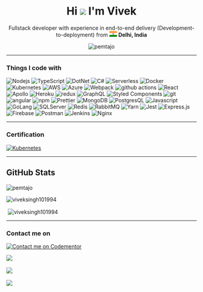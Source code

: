 <h1 align="center">Hi <img src = "https://raw.githubusercontent.com/MartinHeinz/MartinHeinz/master/wave.gif" width = 50px> I'm Vivek</h1>
<p align="center">Fullstack developer with experience in end-to-end delivery (Development-to-deployment) from <img src="https://raw.githubusercontent.com/lipis/flag-icons/main/flags/4x3/in.svg" width="20"/> <b>Delhi, India</b> </p>
<p align="center"> <img src="https://komarev.com/ghpvc/?username=viveksingh101994" alt="pemtajo" /> </p>

---

<h3>Things I code with</h3>
<p>
  <img alt="Nodejs" src="https://img.shields.io/badge/-Nodejs-43853d?style=flat-square&logo=Node.js&logoColor=white" />
  <img alt="TypeScript" src="https://img.shields.io/badge/-TypeScript-007ACC?style=flat-square&logo=typescript&logoColor=white" />
  <img alt="DotNet" src="https://img.shields.io/badge/.NET-5C2D91?style=flat-square&logo=dot-net&logoColor=white"/>
  <img alt="C#" src="https://img.shields.io/badge/C%23-239120?style=flat-square&logo=c-sharp&logoColor=white"/>
  <img alt="Serverless" src="http://public.serverless.com/badges/v3.svg"/>
  <img alt="Docker" src="https://img.shields.io/badge/-Docker-46a2f1?style=flat-square&logo=docker&logoColor=white" />
  <img alt="Kubernetes" src="https://img.shields.io/badge/kubernetes-326ce5.svg?&style=flat-square&logo=kubernetes&logoColor=white"/>
  <img alt="AWS" src="https://img.shields.io/badge/Amazon_AWS-232F3E?style=flat-square&logo=amazon-aws&logoColor=white"/>
  <img alt="Azure" src="https://img.shields.io/badge/microsoft%20azure-0089D6?style=flat-square&logo=microsoft-azure&logoColor=white" />
  <img alt="Webpack" src="https://img.shields.io/badge/-Webpack-8DD6F9?style=flat-square&logo=webpack&logoColor=white" /> 
  <img alt="github actions" src="https://img.shields.io/badge/-Github_Actions-2088FF?style=flat-square&logo=github-actions&logoColor=white" />
  <img alt="React" src="https://img.shields.io/badge/-React-45b8d8?style=flat-square&logo=react&logoColor=white" />
  <img alt="Apollo" src="https://img.shields.io/badge/-Apollo%20GraphQL-311C87?style=flat-square&logo=apollo-graphql&logoColor=white" />
  <img alt="Heroku" src="https://img.shields.io/badge/-Heroku-430098?style=flat-square&logo=heroku&logoColor=white" />
  <img alt="redux" src="https://img.shields.io/badge/-Redux-764ABC?style=flat-square&logo=redux&logoColor=white" />
  <img alt="GraphQL" src="https://img.shields.io/badge/-GraphQL-E10098?style=flat-square&logo=graphql&logoColor=white" />
  <img alt="Styled Components" src="https://img.shields.io/badge/-Styled_Components-db7092?style=flat-square&logo=styled-components&logoColor=white" />
  <img alt="git" src="https://img.shields.io/badge/-Git-F05032?style=flat-square&logo=git&logoColor=white" />
  <img alt="angular" src="https://img.shields.io/badge/-Angular-DD0031?style=flat-square&logo=angular&logoColor=white" />
  <img alt="npm" src="https://img.shields.io/badge/-NPM-CB3837?style=flat-square&logo=npm&logoColor=white" />
  <img alt="Prettier" src="https://img.shields.io/badge/-Prettier-F7B93E?style=flat-square&logo=prettier&logoColor=white" />
  <img alt="MongoDB" src="https://img.shields.io/badge/-MongoDB-13aa52?style=flat-square&logo=mongodb&logoColor=white" />
  <img alt="PostgresQL" src="https://img.shields.io/badge/PostgreSQL-316192?style=flat-square&logo=postgresql&logoColor=white"/>
  <img alt="Javascript" src="https://img.shields.io/badge/JavaScript-323330?style=flat-square&logo=javascript&logoColor=F7DF1E"/>
  <img alt="GoLang" src="https://img.shields.io/badge/Go-00ADD8?style=flat-square&logo=go&logoColor=white"/>
  <img alt="SQLServer" src="https://img.shields.io/badge/Microsoft%20SQL%20Sever-CC2927?style=flat-square&logo=microsoft%20sql%20server&logoColor=white"/>
  <img alt="Redis" src="https://img.shields.io/badge/redis-%23DD0031.svg?&style=flat-square&logo=redis&logoColor=white"/>
  <img alt="RabbitMQ" src="https://img.shields.io/badge/rabbitmq-%23FF6600.svg?&style=flat-square&logo=rabbitmq&logoColor=white"/>
  <img alt="Yarn" src="https://img.shields.io/badge/Yarn-2C8EBB?style=flat-square&logo=yarn&logoColor=white"/>
  <img alt="Jest" src="https://img.shields.io/badge/Jest-C21325?style=flat-square&logo=jest&logoColor=white"/>
  <img alt="Express.js" src="https://img.shields.io/badge/Express.js-000000?style=flat-square&logo=express&logoColor=white"/>
  <img alt="Firebase" src="https://img.shields.io/badge/firebase-ffca28?style=flat-square&logo=firebase&logoColor=black"/>
  <img alt="Postman" src="https://img.shields.io/badge/Postman-FF6C37?style=flat-square&logo=Postman&logoColor=white"/>
  <img alt="Jenkins" src="https://img.shields.io/badge/Jenkins-D24939?style=flat-square&logo=Jenkins&logoColor=white"/>
  <img alt="Nginx" src="https://img.shields.io/badge/Nginx-009639?style=flat-square&logo=nginx&logoColor=white"/>
</p>

---

<h3> Certification </h3>

[![Kubernetes](https://images.credly.com/size/110x110/images/f88d800c-5261-45c6-9515-0458e31c3e16/ckad_from_cncfsite.png)](https://images.credly.com/size/340x340/images/f88d800c-5261-45c6-9515-0458e31c3e16/ckad_from_cncfsite.png)

---

<h2> GitHub Stats </h2>

<div>
  <p><img align="center" src="https://github-readme-streak-stats.herokuapp.com/?user=viveksingh101994&theme=dark" alt="pemtajo" /></p>
</div>
<div>
<p><img align="left" src="https://github-readme-stats.vercel.app/api/top-langs?username=viveksingh101994&show_icons=true&locale=en&layout=compact&theme=dark" alt="viveksingh101994" /></p>
</div>
<br/>

<div>
<p>&nbsp;<img align="center" src="https://github-readme-stats.vercel.app/api?username=viveksingh101994&show_icons=true&locale=en&theme=dark" alt="viveksingh101994" /></p>
</div>

---

<h3> Contact me on </h3>

[![Contact me on Codementor](https://www.codementor.io/m-badges/viveksingh570/contact-me.svg)](https://www.codementor.io/@viveksingh570?refer=badge)

[<img src="https://img.shields.io/badge/LinkedIn-0077B5?style=flat-square&logo=linkedin&logoColor=white" />](https://www.linkedin.com/viveksingh101994)

[<img src="https://img.shields.io/badge/Stack_Overflow-FE7A16?style=flat-square&logo=stack-overflow&logoColor=white" />](https://stackoverflow.com/users/11921126/vivek-singh)

[<img src="https://img.shields.io/badge/Instagram-E4405F?style=flat-square&logo=instagram&logoColor=white"/>](https://www.instagram.com/vivek.maestro/)


